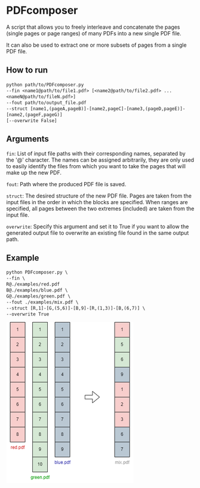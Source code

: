 # PDFcomposer

A script that allows you to freely interleave and concatenate the pages (single pages or page ranges) 
of many PDFs into a new single PDF file. 

It can also be used to extract one or more subsets of pages from a single PDF file.

## How to run
```
python path/to/PDFcomposer.py
--fin <name1@path/to/file1.pdf> [<name2@path/to/file2.pdf> ... <nameN@path/to/fileN.pdf>] 
--fout path/to/output_file.pdf
--struct [name1,(pageA,pageB)]-[name2,pageC]-[name3,(pageD,pageE)]-[name2,(pageF,pageG)]
[--overwrite False]
```

## Arguments
<code>fin</code>: 
List of input file paths with their corresponding names, separated by the '@' character. 
The names can be assigned arbitrarily, they are only used to easily identify the files from which you want to 
take the pages that will make up the new PDF.

<code>fout</code>: 
Path where the produced PDF file is saved.

<code>struct</code>: 
The desired structure of the new PDF file.
Pages are taken from the input files in the order in which the blocks are specified.
When ranges are specified, all pages between the two extremes (included) are taken from the input file.

<code>overwrite</code>: 
Specify this argument and set it to True if you want to allow the generated output file to overwrite an existing file 
found in the same output path.

## Example
```
python PDFcomposer.py \
--fin \
R@./examples/red.pdf 
B@./examples/blue.pdf \
G@./examples/green.pdf \
--fout ./examples/mix.pdf \
--struct [R,1]-[G,(5,6)]-[B,9]-[R,(1,3)]-[B,(6,7)] \
--overwrite True
```

![example](example.png)
